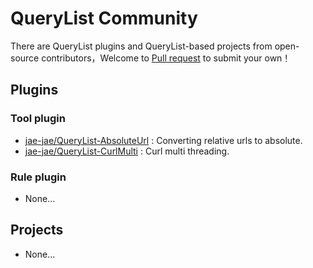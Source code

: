 # QueryList Community
There are QueryList plugins and QueryList-based projects from open-source contributors，Welcome to [Pull request](CONTRIBUTING.md) to submit your own！

## Plugins
### Tool plugin
- [jae-jae/QueryList-AbsoluteUrl](https://github.com/jae-jae/QueryList-AbsoluteUrl) : Converting relative urls to absolute.
- [jae-jae/QueryList-CurlMulti](https://github.com/jae-jae/QueryList-CurlMulti) : Curl multi threading.

### Rule plugin
- None...

##  Projects
- None...

